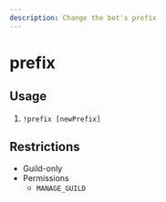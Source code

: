 ```yaml
---
description: Change the bot's prefix
---
```


# prefix

## Usage

1. `!prefix [newPrefix]`

## Restrictions

* Guild-only
* Permissions
  * `MANAGE_GUILD`

